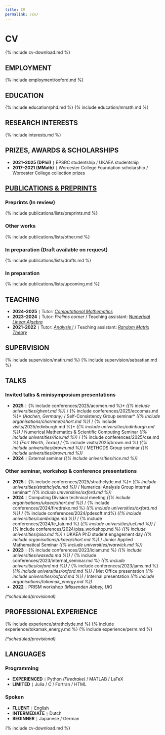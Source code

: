 ```yaml
---
title: CV
permalink: /cv/
---
```


# CV

{% include cv-download.md %}

## EMPLOYMENT

{% include employment/oxford.md %}

## EDUCATION

{% include education/phd.md %}
{% include education/mmath.md %}

## RESEARCH INTERESTS

{% include interests.md %}

## PRIZES, AWARDS & SCHOLARSHIPS

- **2021–2025 (DPhil)** <code>&#124;</code> EPSRC studentship / UKAEA studentship
- **2017–2021 (MMath)** <code>&#124;</code> Worcester College Foundation scholarship / Worcester College collection prizes

## [PUBLICATIONS & PREPRINTS](/publications/)

### Preprints (In review)

{% include publications/lists/preprints.md %}

### Other works

{% include publications/lists/other.md %}

### In preparation (Draft available on request)

{% include publications/lists/drafts.md %}

### In preparation

{% include publications/lists/upcoming.md %}

## TEACHING

<!-- ### {% include universities/oxford.md %} (2021–2025) -->

- **2024–2025** <code>&#124;</code> Tutor: [*Computational Mathematics*](https://courses.maths.ox.ac.uk/course/view.php?id=5471)
- **2023–2024** <code>&#124;</code> Tutor: *Prelims corner* / Teaching assistant: [*Numerical Linear Algebra*](https://courses.maths.ox.ac.uk/course/view.php?id=5024)
- **2021–2022** <code>&#124;</code> Tutor: [*Analysis I*](https://courses.maths.ox.ac.uk/course/view.php?id=48) / Teaching assistant: [*Random Matrix Theory*](https://courses.maths.ox.ac.uk/course/view.php?id=160)

## SUPERVISION

<!-- ### {% include universities/oxford.md %} (2021–2025) -->

{% include supervision/matin.md %}
{% include supervision/sebastian.md %}

## TALKS

### Invited talks & minisymposium presentations

- **2025** <code>&#124;</code> {% include conferences/2025/acomen.md %}\* *({% include universities/ghent.md %})* / {% include conferences/2025/eccomas.md %}\* *(Aachen, Germany)* / Self-Consistency Group seminar\* *({% include organisations/charmnet/short.md %})* / {% include visits/2025/edinburgh.md %}\* *({% include universities/edinburgh.md %})* / Numerical Mathematics & Scientific Computing Seminar *({% include universities/rice.md %})* / {% include conferences/2025/cse.md %} *(Fort Worth, Texas)* / {% include visits/2025/brown.md %} *({% include universities/brown.md %})* / METHODS Group seminar *({% include universities/brown.md %})*
- **2024** <code>&#124;</code> External seminar *({% include universities/rice.md %})*

### Other seminar, workshop & conference presentations

- **2025** <code>&#124;</code> {% include conferences/2025/strathclyde.md %}\* *({% include universities/strathclyde.md %})* <!-- / {% include conferences/2025/ems_school.md %}\* *(Kácov, Czechia)* -->/ Numerical Analysis Group internal seminar\* *({% include universities/oxford.md %})*
- **2024** <code>&#124;</code> Computing Division technical meeting *({% include organisations/ukaea/short.md %})* / {% include conferences/2024/firedrake.md %} *({% include universities/oxford.md %})* / {% include conferences/2024/pdesoft.md%} *({% include universities/cambridge.md %})* / {% include conferences/2024/fe_fair.md %} *({% include universities/ucl.md %})* / {% include conferences/2024/pisa_workshop.md %} *({% include universities/pisa.md %})* / UKAEA PhD student engagement day *({% include organisations/ukaea/short.md %})* / Junior Applied Mathematical Seminar *({% include universities/warwick.md %})*
- **2023** <code>&#124;</code> {% include conferences/2023/iciam.md %} *({% include universities/waseda.md %})* / {% include conferences/2023/internal_seminar.md %} *({% include universities/oxford.md %})* / {% include conferences/2023/jams.md %} *({% include universities/oxford.md %})* / Met Office presentation *({% include universities/oxford.md %})* / Internal presentation *({% include organisations/tokamak_energy.md %})*
- **2022** <code>&#124;</code> PRISM workshop *(Missenden Abbey, UK)*

*(\*scheduled/provisional)*

## PROFESSIONAL EXPERIENCE

{% include experience/strathclyde.md %}
{% include experience/tokamak_energy.md %}
{% include experience/perm.md %}

*(\*scheduled/provisional)*

## LANGUAGES

### Programming

- **EXPERIENCED** <code>&#124;</code> Python *(Firedrake)* / MATLAB / LaTeX
- **LIMITED** <code>&#124;</code> Julia / C / Fortran / HTML

### Spoken

- **FLUENT** <code>&#124;</code> English
- **INTERMEDIATE** <code>&#124;</code> Dutch
- **BEGINNER** <code>&#124;</code> Japanese / German

{% include cv-download.md %}
